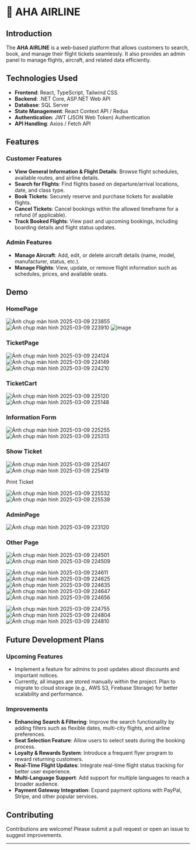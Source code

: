 # 🛫 AHA AIRLINE

## Introduction
The **AHA AIRLINE** is a web-based platform that allows customers to search, book, and manage their flight tickets seamlessly. It also provides an admin panel to manage flights, aircraft, and related data efficiently.

## Technologies Used
- **Frontend**: React, TypeScript, Tailwind CSS
- **Backend**: .NET Core, ASP.NET Web API
- **Database**: SQL Server
- **State Management**: React Context API / Redux
- **Authentication**: JWT (JSON Web Token) Authentication
- **API Handling**: Axios / Fetch API

## Features

### Customer Features
- **View General Information & Flight Details**: Browse flight schedules, available routes, and airline details.
- **Search for Flights**: Find flights based on departure/arrival locations, date, and class type.
- **Book Tickets**: Securely reserve and purchase tickets for available flights.
- **Cancel Tickets**: Cancel bookings within the allowed timeframe for a refund (if applicable).
- **Track Booked Flights**: View past and upcoming bookings, including boarding details and flight status updates.

### Admin Features
- **Manage Aircraft**: Add, edit, or delete aircraft details (name, model, manufacturer, status, etc.).
- **Manage Flights**: View, update, or remove flight information such as schedules, prices, and available seats.

## Demo
### HomePage
![Ảnh chụp màn hình 2025-03-09 223855](https://github.com/user-attachments/assets/b43770ad-8e5a-41c2-b230-680ee9908f11)
![Ảnh chụp màn hình 2025-03-09 223910](https://github.com/user-attachments/assets/fc45d908-a8f1-4c81-8c6d-bb229b92c671)
![image](https://github.com/user-attachments/assets/1c84b1a2-ff53-4e2c-b354-a63b62c35ee3)

### TicketPage
![Ảnh chụp màn hình 2025-03-09 224124](https://github.com/user-attachments/assets/594df529-db7d-47d5-8e35-dbd75bbe43d9)
![Ảnh chụp màn hình 2025-03-09 224149](https://github.com/user-attachments/assets/09b35e22-b194-47ae-8216-25f5c4060fd9)
![Ảnh chụp màn hình 2025-03-09 224210](https://github.com/user-attachments/assets/eea5db6a-124a-47ca-8e92-38e220520573)

### TicketCart
![Ảnh chụp màn hình 2025-03-09 225120](https://github.com/user-attachments/assets/8ff8de8c-1226-4de7-a21a-3bf809fc9bb6)
![Ảnh chụp màn hình 2025-03-09 225148](https://github.com/user-attachments/assets/a2ee6a34-75e8-4524-98d6-154fd600094a)

### Information Form
![Ảnh chụp màn hình 2025-03-09 225255](https://github.com/user-attachments/assets/09b3a86e-a7fc-44c0-a4bb-4f0f0c52413c)
![Ảnh chụp màn hình 2025-03-09 225313](https://github.com/user-attachments/assets/3e8aafda-218f-4ba4-8a74-5f4f82009eea)

### Show Ticket 
![Ảnh chụp màn hình 2025-03-09 225407](https://github.com/user-attachments/assets/eafa6595-831a-4464-9f95-0269275b696c)
![Ảnh chụp màn hình 2025-03-09 225419](https://github.com/user-attachments/assets/e70381e7-f80b-4fbb-b38e-181364a2a57e)

Print Ticket

![Ảnh chụp màn hình 2025-03-09 225532](https://github.com/user-attachments/assets/e1cb9912-415a-42fe-bad8-8c2cd81458e5)
![Ảnh chụp màn hình 2025-03-09 225539](https://github.com/user-attachments/assets/0d4bd896-f5c6-4751-974f-661d3c141040)


### AdminPage
![Ảnh chụp màn hình 2025-03-09 223120](https://github.com/user-attachments/assets/b9332bf8-849a-4c32-829d-79a15152ea77)

### Other Page
![Ảnh chụp màn hình 2025-03-09 224501](https://github.com/user-attachments/assets/dacfd0f3-c925-4b1a-866b-0493ec597dde)
![Ảnh chụp màn hình 2025-03-09 224509](https://github.com/user-attachments/assets/4576eef8-f7a1-4c6d-b248-b1d464e3d470)

![Ảnh chụp màn hình 2025-03-09 224611](https://github.com/user-attachments/assets/4849eb3b-dec6-4eae-af1d-ab146ef752b0)
![Ảnh chụp màn hình 2025-03-09 224625](https://github.com/user-attachments/assets/d4c11d62-db65-4ad8-a60d-b24616c9d7c0)
![Ảnh chụp màn hình 2025-03-09 224635](https://github.com/user-attachments/assets/df496135-1ee0-4a92-980b-75b15891b229)
![Ảnh chụp màn hình 2025-03-09 224647](https://github.com/user-attachments/assets/38c29344-07a5-4809-881e-27e8b01b088e)
![Ảnh chụp màn hình 2025-03-09 224656](https://github.com/user-attachments/assets/c62883c3-04c0-4a6a-b352-8d3fd7e94337)

![Ảnh chụp màn hình 2025-03-09 224755](https://github.com/user-attachments/assets/67e257c0-1bea-4d4e-99d2-d8a72d60412a)
![Ảnh chụp màn hình 2025-03-09 224804](https://github.com/user-attachments/assets/a4e3f219-65e9-4b71-8ab5-523bc763d4e0)
![Ảnh chụp màn hình 2025-03-09 224810](https://github.com/user-attachments/assets/981cc97e-2746-48c1-ac8c-739fb1fd07a7)

## Future Development Plans
### Upcoming Features
   - Implement a feature for admins to post updates about discounts and important notices.
   - Currently, all images are stored manually within the project. Plan to migrate to cloud storage (e.g., AWS S3, Firebase Storage) for better scalability and performance.

### Improvements
- **Enhancing Search & Filtering**: Improve the search functionality by adding filters such as flexible dates, multi-city flights, and airline preferences.
- **Seat Selection Feature**: Allow users to select seats during the booking process.
- **Loyalty & Rewards System**: Introduce a frequent flyer program to reward returning customers.
- **Real-Time Flight Updates**: Integrate real-time flight status tracking for better user experience.
- **Multi-Language Support**: Add support for multiple languages to reach a broader audience.
- **Payment Gateway Integration**: Expand payment options with PayPal, Stripe, and other popular services.

## Contributing
Contributions are welcome! Please submit a pull request or open an issue to suggest improvements.

---
